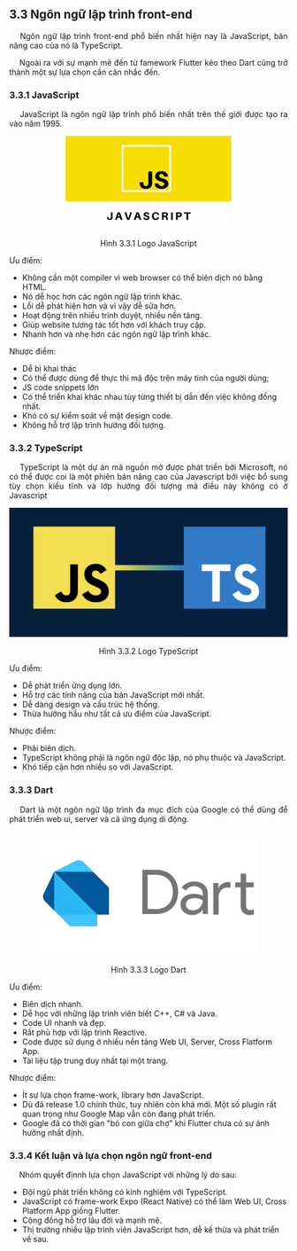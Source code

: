 ## **3.3 Ngôn ngữ lập trình front-end**

<p style='text-align: justify;'>
&emsp;
Ngôn ngữ lập trình front-end phổ biến nhất hiện nay là JavaScript, bản nâng cao của nó là TypeScript.
</p>

<p style='text-align: justify;'>
&emsp;
Ngoài ra với sự mạnh mẽ đến từ famework Flutter kéo theo Dart cũng trở thành một sự lựa chọn cần cân nhắc đến.
</p>

### **3.3.1 JavaScript**

<p style='text-align: justify;'>
&emsp;
JavaScript là ngôn ngữ lập trình phổ biến nhất trên thế giới được tạo ra vào năm 1995.
</p>

<center>
  <img src="https://github.com/datai999/thesis-document/blob/main/report/src/chapter_3_theory/img/js.png?raw=true">
  <p>Hình 3.3.1 Logo JavaScript</p>
</center>

Ưu điểm:

- Không cần một compiler vì web browser có thể biên dịch nó bằng HTML.
- Nó dễ học hơn các ngôn ngữ lập trình khác.
- Lỗi dễ phát hiện hơn và vì vậy dễ sửa hơn.
- Hoạt động trên nhiều trình duyệt, nhiều nền tảng.
- Giúp website tương tác tốt hơn với khách truy cập.
- Nhanh hơn và nhẹ hơn các ngôn ngữ lập trình khác.

Nhược điểm:

- Dễ bị khai thác
- Có thể được dùng để thực thi mã độc trên máy tính của người dùng;
- JS code snippets lớn
- Có thể triển khai khác nhau tùy từng thiết bị dẫn đến việc không đồng nhất.
- Khó có sự kiểm soát về mặt design code.
- Không hỗ trợ lập trình hướng đối tượng.

<div style="page-break-after: always;"></div>

### **3.3.2 TypeScript**

<p style='text-align: justify;'>
&emsp;
TypeScript là một dự án mã nguồn mở được phát triển bởi Microsoft, 
nó có thể được coi là một phiên bản nâng cao của Javascript 
bởi việc bổ sung tùy chọn kiểu tĩnh và lớp hướng đối tượng mà điều này không có ở Javascript
</p>

<center>
  <img src="https://github.com/datai999/thesis-document/blob/main/report/src/chapter_3_theory/img/ts.png?raw=true">
  <p>Hình 3.3.2 Logo TypeScript</p>
</center>

Ưu điểm:

- Dễ phát triển ứng dụng lớn.
- Hỗ trợ các tính năng của bản JavaScript mới nhất.
- Dễ dàng design và cấu trúc hệ thống.
- Thừa hưởng hầu như tất cả ưu điểm của JavaScript.

Nhược điểm:

- Phải biên dịch.
- TypeScript không phải là ngôn ngữ độc lập, nó phụ thuộc và JavaScript.
- Khó tiếp cận hơn nhiều so với JavaScript.

<div style="page-break-after: always;"></div>

### **3.3.3 Dart**

<p style='text-align: justify;'>
&emsp;
Dart là một ngôn ngữ lập trình đa mục đích của Google có thể dùng để phát triển web ui, server và cả ứng dụng di động.
</p>

<center>
  <img width="400" src="https://github.com/datai999/thesis-document/blob/main/report/src/chapter_3_theory/img/dart.png?raw=true">
  <p>Hình 3.3.3 Logo Dart</p>
</center>

Ưu điểm:

- Biên dịch nhanh.
- Dễ học với những lập trình viên biết C++, C# và Java.
- Code UI nhanh và đẹp.
- Rất phù hợp với lập trình Reactive.
- Code được sử dụng ở nhiều nền tảng Web UI, Server, Cross Flatform App.
- Tài liệu tập trung duy nhất tại một trang.

Nhược điểm:

- Ít sự lựa chọn frame-work, library hơn JavaScript.
- Dù đã release 1.0 chính thức, tuy nhiên còn khá mới. Một số plugin rất quan trọng như Google Map vẫn còn đang phát triển.
- Google đã có thời gian "bỏ con giữa chợ" khi Flutter chưa có sự ảnh hưởng nhất định.

### **3.3.4 Kết luận và lựa chọn ngôn ngữ front-end**

&emsp;
Nhóm quyết địnnh lựa chọn JavaScript với những lý do sau:

- Đội ngũ phát triển không có kinh nghiệm với TypeScript.
- JavaScript có frame-work Expo (React Native) có thể làm Web UI, Cross Platform App giống Flutter.
- Cộng đồng hỗ trợ lâu đời và mạnh mẽ.
- Thị trường nhiều lập trình viên JavaScript hơn, dễ kế thừa và phát triển về sau.

<div style="page-break-after: always;"></div>
